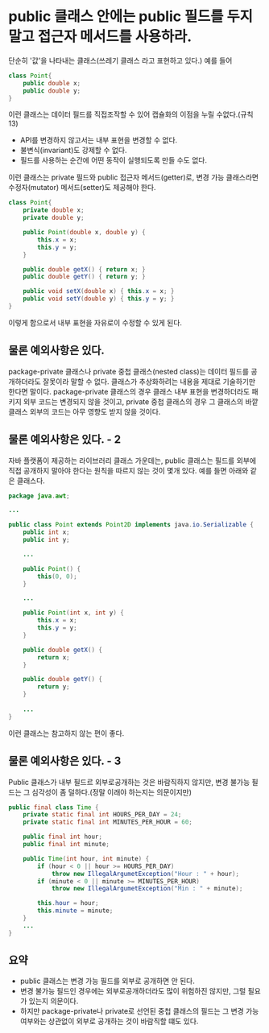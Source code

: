 # public 클래스 안에는 public 필드를 두지 말고 접근자 메서드를 사용하라.

단순히 '값'을 나타내는 클래스(쓰레기 클래스 라고 표현하고 있다.) 예를 들어
```java
class Point{
    public double x;
    public double y;
}
```
이런 클래스는 데이터 필드를 직접조작할 수 있어 캡슐화의 이점을 누릴 수없다.(규칙 13) 
* API를 변경하지 않고서는 내부 표현을 변경할 수 없다.
* 불변식(invariant)도 강제할 수 없다.
* 필드를 사용하는 순간에 어떤 동작이 실행되도록 만들 수도 없다.

이런 클래스는 private 필드와 public 접근자 메서드(getter)로, 변경 가능 클래스라면 수정자(mutator) 메서드(setter)도 제공해야 한다.
```java
class Point{
    private double x;
    private double y;

    public Point(double x, double y) {
        this.x = x;
        this.y = y;
    }

    public double getX() { return x; }
    public double getY() { return y; }

    public void setX(double x) { this.x = x; }
    public void setY(double y) { this.y = y; }
}
```
이렇게 함으로서 내부 표현을 자유로이 수정할 수 있게 된다.

## 물론 예외사항은 있다. 
package-private 클래스나 private 중첩 클래스(nested class)는 데이터 필드를 공개하더라도 잘못이라 말할 수 없다. 클래스가 추상화하려는 내용을 제대로 기술하기만 한다면 말이다. package-private 클래스의 경우 클래스 내부 표현을 변경하더라도 패키지 외부 코드는 변경되지 않을 것이고, private 중첩 클래스의 경우 그 클래스의 바깥 클래스 외부의 코드는 아무 영향도 받지 않을 것이다.

## 물론 예외사항은 있다. - 2
자바 플랫폼이 제공하는 라이브러리 클래스 가운데는, public 클래스는 필드를 외부에 직접 공개하지 말아야 한다는 원칙을 따르지 않는 것이 몇개 있다.
예를 들면 아래와 같은 클래스다.
```java
package java.awt;

...

public class Point extends Point2D implements java.io.Serializable {
    public int x;
    public int y;

    ... 

    public Point() {
        this(0, 0);
    }

    ...

    public Point(int x, int y) {
        this.x = x;
        this.y = y;
    }

    public double getX() {
        return x;
    }

    public double getY() {
        return y;
    }
    
    ...
}
```

이런 클래스는 참고하지 않는 편이 좋다.


## 물론 예외사항은 있다. - 3
Public 클래스가 내부 필드르 외부로공개하는 것은 바람직하지 않지만, 변경 불가능 필드는 그 심각성이 좀 덜하다.(정말 이래야 하는지는 의문이지만)
```java
public final class Time {
    private static final int HOURS_PER_DAY = 24;
    private static final int MINUTES_PER_HOUR = 60;

    public final int hour;
    public final int minute;

    public Time(int hour, int minute) {
        if (hour < 0 || hour >= HOURS_PER_DAY)
            throw new IllegalArgumetException("Hour : " + hour);
        if (minute < 0 || minute >= MINUTES_PER_HOUR)
            throw new IllegalArgumetException("Min : " + minute);

        this.hour = hour;
        this.minute = minute;
    }
    ...
}
```

## 요약
* public 클래스는 변경 가능 필드를 외부로 공개하면 안 된다.
* 변경 불가능 필드인 경우에는 외부로공개하더라도 많이 위험하진 않지만, 그럴 필요가 있는지 의문이다.
* 하지만 package-private나 private로 선언된 중첩 클래스의 필드는 그 변경 가능 여부와는 상관없이 외부로 공개하는 것이 바람직할 떄도 있다.